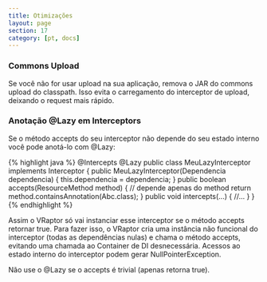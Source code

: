 ```yaml
---
title: Otimizações
layout: page
section: 17
category: [pt, docs]
---
```


<h3>Commons Upload</h3>

Se você não for usar upload na sua aplicação, remova o JAR do commons upload do classpath. Isso evita o carregamento do interceptor de upload, deixando o request mais rápido.

<h3>Anotação @Lazy em Interceptors</h3>

Se o método accepts do seu interceptor não depende do seu estado interno você pode anotá-lo com @Lazy:

{% highlight java %}
@Intercepts
@Lazy
public class MeuLazyInterceptor implements Interceptor {
    public MeuLazyInterceptor(Dependencia dependencia) {
        this.dependencia = dependencia;
    }
    public boolean accepts(ResourceMethod method) {
        // depende apenas do method
        return method.containsAnnotation(Abc.class);
    }
    public void intercepts(...) {
        //...
    }
}
{% endhighlight %}

Assim o VRaptor só vai instanciar esse interceptor se o método accepts retornar true. Para fazer isso, o VRaptor cria uma instância não funcional do interceptor (todas as dependências nulas) e chama o método accepts, evitando uma chamada ao Container de DI desnecessária. Acessos ao estado interno do interceptor podem gerar NullPointerException.

Não use o @Lazy se o accepts é trivial (apenas retorna true).
